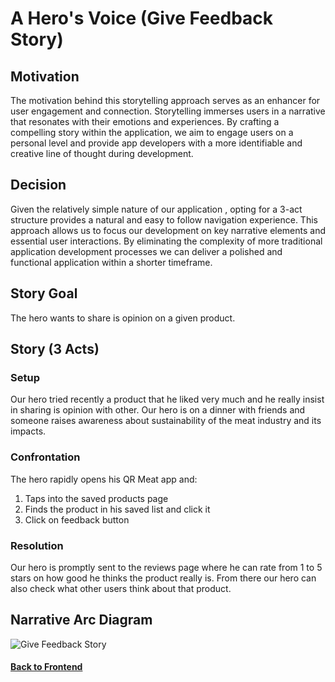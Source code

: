 # A Hero's Voice (Give Feedback Story)

## Motivation

The motivation behind this storytelling approach serves as an enhancer for user engagement and connection. Storytelling immerses users in a narrative that resonates with their emotions and experiences. By crafting a compelling story within the application, we aim to engage users on a personal level and provide app developers with a more identifiable and creative line of thought during development.

## Decision

Given the relatively simple nature of our application , opting for a 3-act structure provides a natural and easy to follow navigation experience. This approach allows us to focus our development on key narrative elements and essential user interactions. By eliminating the complexity of more traditional application development processes we can deliver a polished and functional application within a shorter timeframe.

## Story Goal

The hero wants to share is opinion on a given product.

## Story (3 Acts)

### Setup

Our hero tried recently a product that he liked very much and he really insist in sharing is opinion with other.
Our hero is on a dinner with friends and someone raises awareness about sustainability of the meat industry and its impacts.

### Confrontation

The hero rapidly opens his QR Meat app and:

1. Taps into the saved products page
2. Finds the product in his saved list and click it
3. Click on feedback button

### Resolution

Our hero is promptly sent to the reviews page where he can rate from 1 to 5 stars on how good he thinks the product really is. From there our hero can also check what other users think about that product.

## Narrative Arc Diagram

<p>
  <img src="./assets/give-feedback.png" alt="Give Feedback Story">
</p>


#### [Back to Frontend](../README.md)
